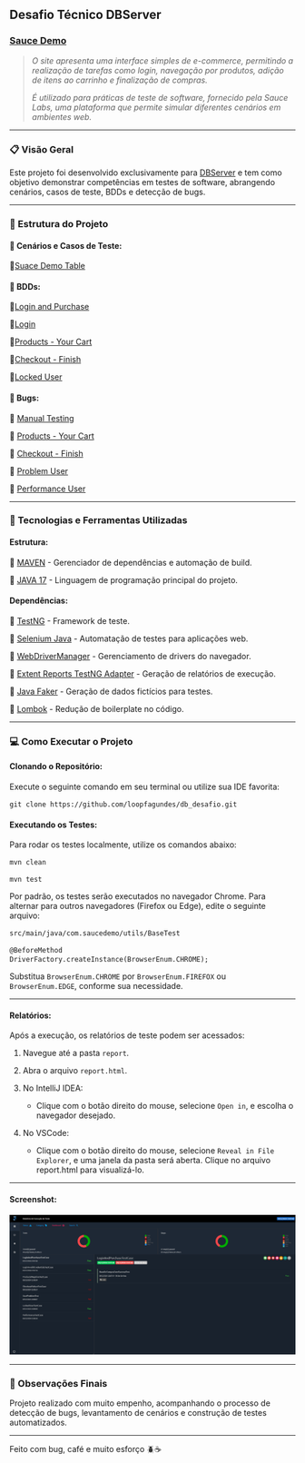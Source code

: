## Desafio Técnico DBServer


### [Sauce Demo](https://www.saucedemo.com/v1/index.html)

> _O site apresenta uma interface simples de e-commerce, permitindo a realização de tarefas como login, navegação por produtos, adição de itens ao carrinho e finalização de compras._
> 
> _É utilizado para práticas de teste de software, fornecido pela Sauce Labs, uma plataforma que permite simular diferentes cenários em ambientes web._

---

### :clipboard: Visão Geral

Este projeto foi desenvolvido exclusivamente para [DBServer](https://db.tec.br/) e tem como objetivo demonstrar competências em testes de software, abrangendo cenários, casos de teste, BDDs e detecção de bugs.

---

### :open_file_folder: Estrutura do Projeto

#### :bookmark_tabs: Cenários e Casos de Teste:

:small_blue_diamond:[Suace Demo Table](documents/scenarios/Cenarios%20de%20Sauce%20Demo.xlsx)   

#### :bookmark_tabs: BDDs:
:small_blue_diamond:[Login and Purchase](documents/BDDs/LoginAndPurchase.md)

:small_blue_diamond:[Login](documents/BDDs/Login.md)

:small_blue_diamond:[Products - Your Cart](documents/BDDs/Products.md)

:small_blue_diamond:[Checkout - Finish](documents/BDDs/Checkout_Finish.md)

:small_blue_diamond:[Locked User](documents/BDDs/LockedUser.md)

#### :bookmark_tabs: Bugs:
:small_blue_diamond: [Manual Testing](documents/bugs/manual%20testing/Descrição%20e%20o%20título%20do%20produto%20-%20BUG.pdf)

:small_blue_diamond: [Products - Your Cart](documents/bugs/product_your%20cart)

:small_blue_diamond: [Checkout - Finish](documents/bugs/checkout_finish)

:small_blue_diamond: [Problem User](documents/bugs/problem_user)

:small_blue_diamond: [Performance User](documents/bugs/performance_user)
    

---

### :wrench: Tecnologias e Ferramentas Utilizadas

#### Estrutura:

:pushpin: [MAVEN](https://maven.apache.org/download.cgi) - Gerenciador de dependências e automação de build.
    
:pushpin: [JAVA 17](https://www.oracle.com/java/technologies/javase/jdk17-archive-downloads.html) - Linguagem de programação principal do projeto.
    

#### Dependências:

:pushpin: [TestNG](https://mvnrepository.com/artifact/org.testng/testng/7.10.2) - Framework de teste.
    
:pushpin: [Selenium Java](https://mvnrepository.com/artifact/org.seleniumhq.selenium/selenium-java/4.27.0) - Automatação de testes para aplicações web.
    
:pushpin: [WebDriverManager](https://mvnrepository.com/artifact/io.github.bonigarcia/webdrivermanager/5.9.2) - Gerenciamento de drivers do navegador.
    
:pushpin: [Extent Reports TestNG Adapter](https://mvnrepository.com/artifact/com.aventstack/extentreports-testng-adapter/1.0.3) - Geração de relatórios de execução.
    
:pushpin: [Java Faker](https://mvnrepository.com/artifact/com.github.javafaker/javafaker/1.0.2) - Geração de dados fictícios para testes.
    
:pushpin: [Lombok](https://mvnrepository.com/artifact/org.projectlombok/lombok/1.18.36) - Redução de boilerplate no código.
    
---

### :computer: Como Executar o Projeto

#### Clonando o Repositório:

Execute o seguinte comando em seu terminal ou utilize sua IDE favorita:

```
git clone https://github.com/loopfagundes/db_desafio.git
```

#### Executando os Testes:

Para rodar os testes localmente, utilize os comandos abaixo:

```
mvn clean
```

```
mvn test
```

Por padrão, os testes serão executados no navegador Chrome. Para alternar para outros navegadores (Firefox ou Edge), edite o seguinte arquivo:

```
src/main/java/com.saucedemo/utils/BaseTest
```

```
@BeforeMethod
DriverFactory.createInstance(BrowserEnum.CHROME);
```

Substitua `BrowserEnum.CHROME` por `BrowserEnum.FIREFOX` ou `BrowserEnum.EDGE`, conforme sua necessidade.

---

#### Relatórios:

Após a execução, os relatórios de teste podem ser acessados:

1. Navegue até a pasta `report`.
    
2. Abra o arquivo `report.html`.
    
3. No IntelliJ IDEA:
    - Clique com o botão direito do mouse, selecione `Open in`, e escolha o navegador desejado.

4. No VSCode:
    - Clique com o botão direito do mouse, selecione `Reveal in File Explorer`, e uma janela da pasta será aberta. Clique no arquivo report.html para visualizá-lo.

---    

#### Screenshot:
![](src/main/resources/img/report_All_Test.png)

---

### :memo: Observações Finais

Projeto realizado com muito empenho, acompanhando o processo de detecção de bugs, levantamento de cenários e construção de testes automatizados.

---
Feito com bug, café e muito esforço :beetle::coffee: